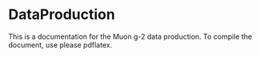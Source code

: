 # DataProduction

This is a documentation for the Muon g-2 data production. To compile the document, use please pdflatex.
